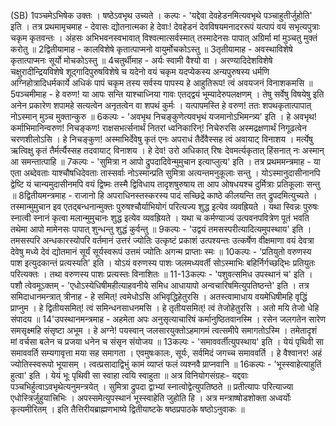 

  
(SB) 1पञ्चमेऽभिषेक उक्तः । षष्ठेऽवभृथ उच्यते । कल्पः - 'यद्देवा देवहेडनमित्यवभृथे पञ्चाहुतीर्जुहोति' इति । तत्र प्रथमामृचमाह - देवासः द्योतनात्मका हे देवाः! देवहेडनं देवविषयमनादररूपं यत्पापं वयं सभृत्यपुत्राः चकृम कृतवन्तः । अंहसः अभिभवनस्वभावात् विश्वत्मात्सर्वस्मात् तस्मादेनसः पापात् अग्रिर्मा मां मुञ्चतु मुक्तं करोतु ॥
2द्वितीयामाह - कालविशेषे कृतात्पाप्मनो वायुर्मोचकोऽस्तु ॥
3तृतीयामाह - अवस्थाविशेषे कृतात्पाप्मनः सूर्यो मोचकोऽस्तु ॥
4चतुर्थीमाह - अर्यः स्वामी वैश्यो वा । अरण्यादिदेशविशेषे चक्षुरादीन्द्रियविशेषे शूद्गादिपुरुषविशेषे च यदेनो वयं चकृम यदप्येकस्य अन्यपुरुषस्य धर्मणि अग्निहोत्रादिधर्मकार्ये अधिकं पापं चकृम तस्य सर्वस्य पापस्य हे आहुतिरूप! त्वं अवयजनं विनाशकमसि ॥
5पञ्चमीमाह - हे वरुण! या आपः सन्ति याश्चाध्निया गावः एतद्द्वयं भूम्यादेरुपलक्षणम् । तेषु सर्वेषु विषयेषु इति अनेन प्रकारेण शपामहे सत्यत्वेन अनृतत्वेन वा शपथं कुर्मः । यत्पापमस्ति हे वरुण! ततः शपथकृतात्पापात् नोऽस्मान् मुञ्च मुक्तान्कुरु ॥
6कल्पः - 'अवभृथ निचङ्कुणेत्यवभृथं यजमानोऽभिमन्त्र्य' इति । हे अवभृथ! कर्माभिमानिन्वरुण! निचङ्कण! राक्षसभर्त्सनार्थं नितरां ध्वनिकारिन्! निचेरुरसि अस्मद्रक्षणार्थं निगूढत्वेन चरणशीलोऽसि । हे निचङ्कुण! अस्माभिर्देवेषु कृतं एनः अपराधं तैर्देवैस्सह त्वं अवायाट् विनाशय । मर्त्येषु ऋत्विक्षु कृतं तैर्मर्त्यैस्सह तदवायाट् विनाशय । हे देव! उरो अधिकात् रिषः देवमर्त्यकृतात् हिंसनात् नः अस्मान् आ समन्तात्पाहि ॥
7कल्पः - 'सुमित्रा न आपो द्रुपदादिवेन्मुमुचान इत्याप्लुत्य' इति । तत्र प्रथममन्त्रमाह - या एता अब्देवताः याश्चौषधिदेवताः तास्सर्वाः नोऽस्मान्प्रति सुमित्रा अत्यन्तमनुकूलाः सन्तु । योऽस्मानुदासीनानपि द्वेष्टि यं चान्यमुदासीनमपि वयं द्विष्मः तस्मै द्विविधाय तादृशषुरुषाय ता आप ओषधयश्च दुर्मित्राः प्रतिकूलाः सन्तु ॥
8द्वितीयमन्त्रमाह - राजानो हि अपराधिनस्तस्करस्य पादं सच्छिद्रे काष्ठे कीलयन्ति तत् द्रुपदमित्युच्यते । तस्मान्मुमुचान इव एतद्बन्धनान्मुक्तः पुरुषश्चौर्याभियोगं परित्यज्य शुद्ध इत्येव व्यवह्रियते । यथा स्विन्नः पुरुषः स्नात्वी स्नानं कृत्वा मलान्मुमुचानः शुद्ध इत्येव व्यवह्रियते । यथा च कर्मण्याज्यं उत्पवनपवित्रेण पूतं भवति तथेमा आपो मामेनसः पापात् शुन्धन्तु शुद्धं कुर्वन्तु ॥
9कल्पः - 'उद्वयं तमसस्परीत्यादित्यमुपस्थाय' इति । तमसस्परि अन्धकारस्योपरि वर्तमानं उत्तरं ज्योतिः उत्कृष्टं प्रकाशं उत्पश्यन्तः उत्कर्षेण वीक्षमाणा वयं देवत्रा देवेषु मध्ये देवं द्योतमानं सूर्यं सूर्यस्वरूपं उत्तमं ज्योतिः अगन्म प्राप्ताः स्मः ॥
10कल्पः - 'प्रतियुतो वरुणस्य पाश इत्युदकान्तं प्रत्यस्यति' इति । योऽयं वरुणस्य पाशः जलमध्यवर्ती सोऽस्माभिः बहिर्निर्गच्छद्भिः प्रतियुतः परित्यक्तः । तथा वरुणस्य पाशः प्रत्यस्तः विनाशितः ॥
11-13कल्पः - 'पशुवत्समिध उपस्थानं च' इति । पशौ त्वेवमूऽक्तम् - 'एधोऽस्येधिषीमहीत्याहवनीये समिध आधायापो अन्वचारिषमित्युपतिष्ठन्ते' इति । तत्र समिदाधानमन्त्रात् त्रीनाह - हे समित्! त्वमेधोऽसि अभिवृद्धिहेतुरसि । अतस्त्वामाधाय वयमेधिषीमहि वृद्धिं प्राप्नुम । हे द्वितीयसमित्! त्वं समिन्धनसाधनमसि । हे तृतीयसमित्! त्वं तेजोहेतुरसि । अतो मयि तेजो धेहि संपादय ॥
14'उपस्थानमन्त्रमाह - अहमेता अपः अनुसृत्याचारिषं कर्मानुष्ठितवानस्मि । रसेन जलगतेन सारेण समसृक्ष्महि संसृष्टा अभूम । हे अग्ने! पयस्वान् जलसारयुक्तोऽहमागमं त्वत्समीपे समागतोऽस्मि । तमेतादृशं मां वर्चसा बलेन च प्रजया धनेन च संसृन संयोजय ॥
13कल्पः - 'समाववर्तीत्युपस्थाय' इति । येयं पृथिवी सा समाववर्ति सम्यगावृत्ता मया सह समागता । एवमुषःकालः, सूर्यः, सर्वमिदं जगच्च समाववर्ति । हे वैश्वानर! अहं ज्योतिस्स्वरूपो भूयासम् । त्वत्प्रसादाद्विभुं कामं व्याप्तं फलं व्यश्नवै प्राप्नवानि ॥
16कल्पः - 'भूस्स्वाहेत्याहुतिं हुत्वा' इति । येयं भूः पृथिवी सा स्वाहा त्वयि स्वाहुता ॥
अत्र विनियोगसंग्रहः-
यद्दवाः पञ्चभिर्हुत्वाऽवभृथेत्यनुमन्त्रयेत् ।
सुमित्रा द्रुपदा द्वाभ्यां स्नात्वोद्वेत्युपतिष्ठते ॥
प्रतीत्यापः परित्याज्या एधोस्त्रिर्जुहुयात्त्रिभिः ।
अपस्समेत्युपस्थानं भूस्स्वाहेति जुहोति हि ।
अत्र मन्त्राष्षोडशोक्ता अध्वर्योः कृत्यमीरितम् ।
इति तैत्तिरीयब्राह्मणभाष्ये द्वितीयाष्टके षष्ठप्रपाठके षष्ठोऽनुवाकः ॥  
